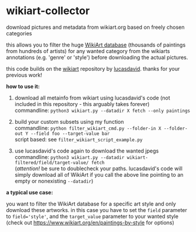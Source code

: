 # wikiart-collector
download pictures and metadata from wikiart.org based on freely chosen categories

this allows you to filter the huge [WikiArt database](https://www.wikiart.org) (thousands of paintings from hundreds of artists) for any wanted category from the wikiarts annotations (e.g. 'genre' or 'style') before downloading the actual pictures.

this code builds on the [wikiart](https://github.com/lucasdavid/wikiart) repository by [lucasdavid](https://github.com/lucasdavid). thanks for your previous work! 

**how to use it:**
1. download all metainfo from wikiart using lucasdavid's code (not included in this repository - this arguably takes forever)  
commandline: `python3 wikiart.py --datadir X fetch --only paintings`

2. build your custom subsets using my function  
commandline: `python filter_wikiart_cmd.py --folder-in X --folder-out Y --field foo --target-value bar`  
script based: see `filter_wikiart_script_example.py`

3. use lucasdavid's code again to download the wanted jpegs  
commandline: `python3 wikiart.py --datadir wikiart-filtered/field/target-value/ fetch`  
(*attention!* be sure to doublecheck your paths. lucasdavid's code will simply download all of WikiArt if you call the above line pointing to an empty or nonexisting `--datadir`)


**a typical use case:**

you want to filter the WikiArt database for a specific art style and only download these artworks. 
in this case you have to set the `field` parameter to  `field='style'`, and the `target_value` parameter to your wanted style (check out https://www.wikiart.org/en/paintings-by-style for options)
